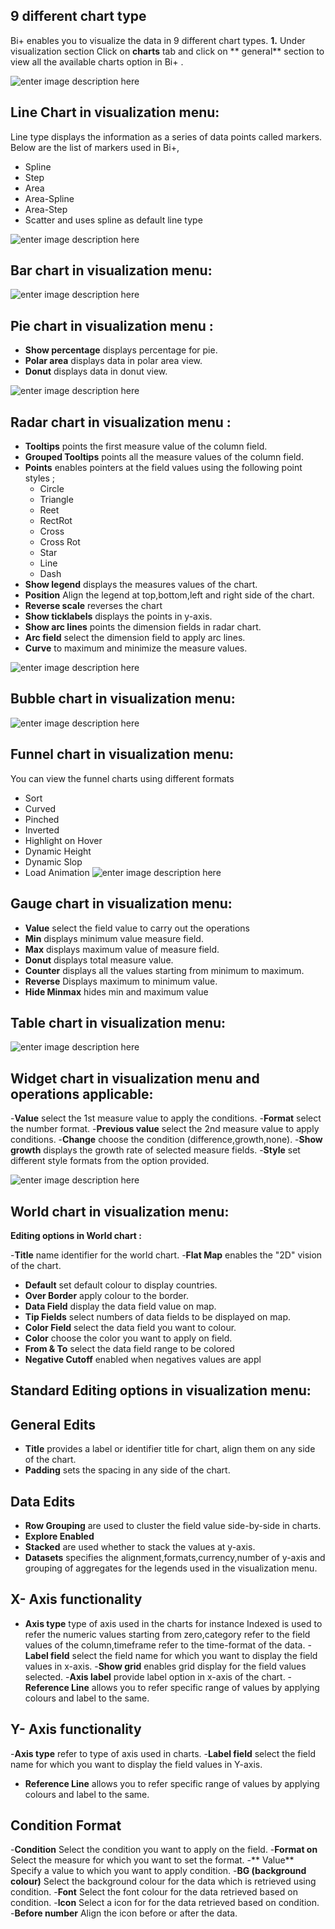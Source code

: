 ## 9 different chart type

Bi+ enables you to visualize the data in 9 different chart types.
**1.** Under visualization section Click on **charts** tab and click on ** general** section to view all the available charts option in Bi+ .

![enter image description here](https://raw.githubusercontent.com/sv18042016/fp1/3710ac3eed2b9f9c4f8cee76118256359b3e83cc/images/charts.png)

## Line Chart in visualization menu:

Line type displays the information as a series of data points called markers.
Below are the list of markers used in Bi+, 
- Spline 
- Step
- Area
- Area-Spline
- Area-Step
- Scatter and uses spline as default line type

![enter image description here](https://raw.githubusercontent.com/sv18042016/fp1/d3d4eada165eae0a50c4611ea26492aa4955d2b7/images/line_chart.png)

## Bar chart in visualization menu:

![enter image description here](https://raw.githubusercontent.com/sv18042016/fp1/50d8394be0b51c1be62b6a079fd7d0a88a35fa82/images/bar_chart.png)

## Pie chart in visualization menu :
- **Show percentage**  displays percentage for pie.
- **Polar area** displays data in polar area view.
- **Donut** displays data in  donut view.

![enter image description here](https://raw.githubusercontent.com/sv18042016/fp1/c66214b2148edec3d66478d025613df820473d76/images/pie_chart.png)

## Radar chart in visualization menu :

- **Tooltips** points the first measure value of the column field.
- **Grouped Tooltips** points all the measure values of the column field.
- **Points** enables pointers at the field values using the following point styles ;
  - Circle
  -  Triangle
  - Reet
  - RectRot
  - Cross
  - Cross Rot
  - Star
  - Line
  - Dash
- **Show legend** displays the measures values of the chart.
- **Position** Align the legend at top,bottom,left and right side of the chart.
- **Reverse scale** reverses the chart  
- **Show ticklabels** displays the points in y-axis.
- **Show arc lines** points the dimension fields in radar chart.
- **Arc field** select the dimension field to apply arc lines.
- **Curve** to maximum and minimize the measure values.

![enter image description here](https://raw.githubusercontent.com/sv18042016/fp1/8c388ee908e66225a1da14cb36218e1a29087ff1/images/radar_chart.png)

## Bubble chart in visualization menu:
![enter image description here](https://raw.githubusercontent.com/sv18042016/fp1/ec5924d5adfe6b89f890004c73f4af93ab62f8c6/images/bubble_chart.png)


## Funnel chart in visualization menu:

You can view the funnel charts using different formats
 - Sort 
 - Curved
 -  Pinched 
 - Inverted
 -  Highlight on Hover 
 - Dynamic Height   
 - Dynamic Slop 
 - Load Animation
![enter image description here](https://raw.githubusercontent.com/sv18042016/fp1/d696d15bd213206d95a7c0ba73396857aeb0e7de/images/funnel_chart.png)

##  Gauge chart in visualization menu:

- **Value** select the field value to carry out the operations
- **Min** displays minimum value measure field.
- **Max** displays maximum value of measure field.
- **Donut** displays total measure value.
- **Counter** displays all the values starting from minimum to maximum.
- **Reverse** Displays maximum to minimum value.
- **Hide Minmax**  hides min and maximum value

## Table chart in visualization menu:

![enter image description here](https://raw.githubusercontent.com/sv18042016/fp1/717c0f965ba7ecb18b850c5be7da86e667de298b/images/table_chart.png)

## Widget chart in visualization menu and operations applicable:
-**Value** select the 1st measure value to apply the conditions.
-**Format** select the number format.
-**Previous value** select the 2nd measure value to apply conditions.
-**Change** choose the condition (difference,growth,none).
-**Show growth** displays the growth rate of selected measure fields.
-**Style** set different style formats from the option provided.

![enter image description here](https://raw.githubusercontent.com/sv18042016/fp1/28fb94f1198bb83b0c3ecd8244bed8c91fef3f7f/images/widget_chart.png)

##  World chart in visualization menu:

**Editing options in World chart :**

-**Title** name identifier for the world chart.
-**Flat Map** enables the "2D" vision of the chart.
- **Default** set default colour to display countries.
- **Over Border** apply colour to the border.
- **Data Field** display the data field value on map.	
- **Tip Fields** select numbers of data fields to be displayed on map.
- **Color Field** select the data field you want to colour.
- **Color** choose the color you want to apply on field.
- **From & To** select the data field range to be colored
- **Negative Cutoff** enabled when negatives values are appl

## Standard Editing options in visualization menu:

## General Edits

- **Title**  provides a label or identifier title for chart, align them on any side of the chart. 
- **Padding** sets the spacing in any side of the chart.
## Data Edits 

- **Row Grouping** are used to cluster the field value side-by-side in charts.
- **Explore Enabled**
- **Stacked** are used whether to stack the values at y-axis.
- **Datasets** specifies the alignment,formats,currency,number of y-axis and grouping of aggregates for the legends used in the visualization menu.

## X- Axis functionality

- **Axis type** type of axis used in the charts for instance Indexed is used to refer the numeric values starting from zero,category refer to the field values of the column,timeframe refer to the time-format of the data.
-**Label field** select the field name for which you want to display the field values in x-axis.
-**Show grid** enables grid display for the field values selected. 
-**Axis label** provide label option in x-axis of the chart.
-**Reference Line** allows you to refer specific range of values by applying colours and label to the same.

##  Y- Axis functionality

-**Axis type** refer to type of axis used in charts.
-**Label field** select the field name for which you want to display the field values in Y-axis.
- **Reference Line** allows you to refer specific range of values by applying colours and label to the same.

## Condition Format     

-**Condition** Select the condition you want to apply on the field.
-**Format on** Select the measure for which you want to set the format.
-** Value** Specify a value to which you want to apply condition. 
-**BG (background colour)** Select the background colour for the data which is retrieved using condition.
-**Font** Select the font colour for the data retrieved based on condition.
-**Icon** Select a icon for for the data retrieved based on condition.
-**Before number** Align the icon before or after the data.

<!--stackedit_data:
eyJoaXN0b3J5IjpbLTU5NDE0Nzk1XX0=
-->